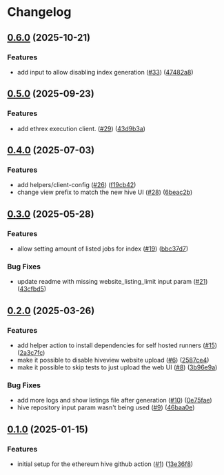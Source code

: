 # Changelog

## [0.6.0](https://github.com/ethpandaops/hive-github-action/compare/v0.5.0...v0.6.0) (2025-10-21)


### Features

* add input to allow disabling index generation ([#33](https://github.com/ethpandaops/hive-github-action/issues/33)) ([47482a8](https://github.com/ethpandaops/hive-github-action/commit/47482a80c6507c4145fadfc9b04f7134ab439309))

## [0.5.0](https://github.com/ethpandaops/hive-github-action/compare/v0.4.0...v0.5.0) (2025-09-23)


### Features

* add ethrex execution client. ([#29](https://github.com/ethpandaops/hive-github-action/issues/29)) ([43d9b3a](https://github.com/ethpandaops/hive-github-action/commit/43d9b3a99b0448e5e36c37a98c095a74a2c760f8))

## [0.4.0](https://github.com/ethpandaops/hive-github-action/compare/v0.3.0...v0.4.0) (2025-07-03)


### Features

* add helpers/client-config ([#26](https://github.com/ethpandaops/hive-github-action/issues/26)) ([f19cb42](https://github.com/ethpandaops/hive-github-action/commit/f19cb4298e223decbb3183627b055a68739d348d))
* change view prefix to match the new hive UI ([#28](https://github.com/ethpandaops/hive-github-action/issues/28)) ([6beac2b](https://github.com/ethpandaops/hive-github-action/commit/6beac2b5feade5a6142d00cc0de311680891a0b0))

## [0.3.0](https://github.com/ethpandaops/hive-github-action/compare/v0.2.0...v0.3.0) (2025-05-28)


### Features

* allow setting amount of listed jobs for index ([#19](https://github.com/ethpandaops/hive-github-action/issues/19)) ([bbc37d7](https://github.com/ethpandaops/hive-github-action/commit/bbc37d7fc9a0df43b8633cf07cff4fe07433fba2))


### Bug Fixes

* update readme with missing website_listing_limit input param ([#21](https://github.com/ethpandaops/hive-github-action/issues/21)) ([43cfbd5](https://github.com/ethpandaops/hive-github-action/commit/43cfbd5ede2ee100bce7208b06847af869106e69))

## [0.2.0](https://github.com/ethpandaops/hive-github-action/compare/v0.1.0...v0.2.0) (2025-03-26)


### Features

* add helper action to install dependencies for self hosted runners ([#15](https://github.com/ethpandaops/hive-github-action/issues/15)) ([2a3c7fc](https://github.com/ethpandaops/hive-github-action/commit/2a3c7fc52d44ed425afc8272440e02d9185685b7))
* make it possible to disable hiveview website upload ([#6](https://github.com/ethpandaops/hive-github-action/issues/6)) ([2587ce4](https://github.com/ethpandaops/hive-github-action/commit/2587ce4c4f98ab4a9f4aaebcd4bca32fbc418bc4))
* make it possible to skip tests to just upload the web UI ([#8](https://github.com/ethpandaops/hive-github-action/issues/8)) ([3b96e9a](https://github.com/ethpandaops/hive-github-action/commit/3b96e9a7591966df43b948a384317020948bad5b))


### Bug Fixes

* add more logs and show listings file after generation ([#10](https://github.com/ethpandaops/hive-github-action/issues/10)) ([0e75fae](https://github.com/ethpandaops/hive-github-action/commit/0e75fae7f04a7f57eb51034a17ab11a177e5eca0))
* hive repository input param wasn't being used ([#9](https://github.com/ethpandaops/hive-github-action/issues/9)) ([46baa0e](https://github.com/ethpandaops/hive-github-action/commit/46baa0e382b1b540c32ed1a9f803d239350b5c1c))

## [0.1.0](https://github.com/ethpandaops/hive-github-action/compare/v0.0.1...v0.1.0) (2025-01-15)


### Features

* initial setup for the ethereum hive github action ([#1](https://github.com/ethpandaops/hive-github-action/issues/1)) ([13e36f8](https://github.com/ethpandaops/hive-github-action/commit/13e36f86a51a7a56f7a25a6be62c49fa3449c591))

